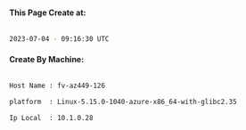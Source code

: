 
   
#### This Page Create at:

```bash

2023-07-04 - 09:16:30 UTC

```

#### Create By Machine:

```bash

Host Name : fv-az449-126

platform  : Linux-5.15.0-1040-azure-x86_64-with-glibc2.35

Ip Local  : 10.1.0.28

```

